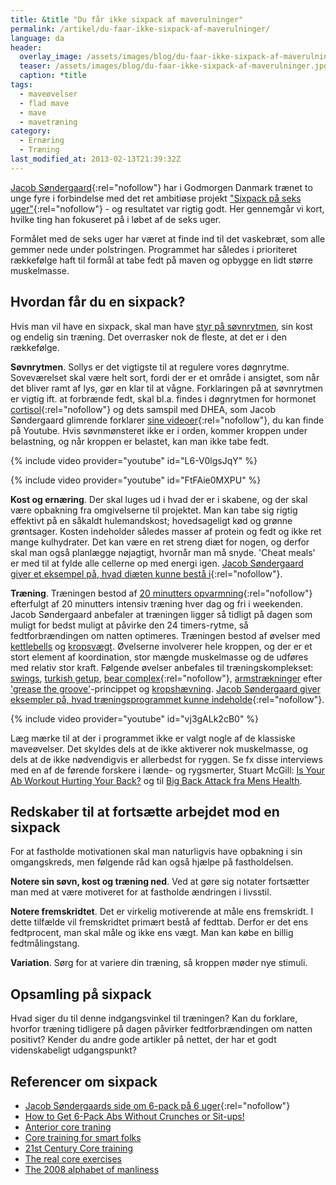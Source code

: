 ```yaml
---
title: &title "Du får ikke sixpack af maverulninger"
permalink: /artikel/du-faar-ikke-sixpack-af-maverulninger/
language: da
header:
  overlay_image: /assets/images/blog/du-faar-ikke-sixpack-af-maverulninger.jpg
  teaser: /assets/images/blog/du-faar-ikke-sixpack-af-maverulninger.jpg
  caption: *title
tags:
  - maveøvelser
  - flad mave
  - mave
  - mavetræning
category:
  - Ernæring
  - Træning
last_modified_at: 2013-02-13T21:39:32Z
---
```


[Jacob Søndergaard](https://web.archive.org/web/20150311232535/http://www.jacobsondergaard.dk/sixpack-pa-6-uger/){:rel="nofollow"} har i Godmorgen Danmark trænet to unge fyre i forbindelse med det ret ambitiøse projekt ["Sixpack på seks uger"](https://nauchidatski.files.wordpress.com/2014/02/jacob-sc3b8ndergaard-sixpack-pc3a5-6-uger-manual-til-at-blive-skarp-og-veltrc3a6net-c3a5ret-rundt-2012.pdf){:rel="nofollow"} - og resultatet var rigtig godt. Her gennemgår vi kort, hvilke ting han fokuseret på i løbet af de seks uger.

Formålet med de seks uger har været at finde ind til det vaskebræt, som alle gemmer nede under polstringen. Programmet har således i prioriteret rækkefølge haft til formål at tabe fedt på maven og opbygge en lidt større muskelmasse.

## Hvordan får du en sixpack?

Hvis man vil have en sixpack, skal man have [styr på søvnrytmen](/soevn/), sin kost og endelig sin træning. Det overrasker nok de fleste, at det er i den rækkefølge.

**Søvnrytmen**. Sollys er det vigtigste til at regulere vores døgnrytme. Soveværelset skal være helt sort, fordi der er et område i ansigtet, som når det bliver ramt af lys, gør en klar til at vågne. Forklaringen på at søvnrytmen er vigtig ift. at forbrænde fedt, skal bl.a. findes i døgnrytmen for hormonet [cortisol](https://web.archive.org/web/20150311232535/http://www.jacobsondergaard.dk/2011/07/11/sixpack-pa-6-uger-dag-1-kom-sovende-til-en-sixpack/){:rel="nofollow"} og dets samspil med DHEA, som Jacob Søndergaard glimrende forklarer [sine videoer](https://web.archive.org/web/20150311232535/http://www.jacobsondergaard.dk/2011/07/11/sixpack-pa-6-uger-dag-1-kom-sovende-til-en-sixpack/){:rel="nofollow"}, du kan finde på Youtube. Hvis søvnmønsteret ikke er i orden, kommer kroppen under belastning, og når kroppen er belastet, kan man ikke tabe fedt.

{% include video provider="youtube" id="L6-V0lgsJqY" %}

{% include video provider="youtube" id="FtFAie0MXPU" %}

**Kost og ernæring**. Der skal luges ud i hvad der er i skabene, og der skal være opbakning fra omgivelserne til projektet. Man kan tabe sig rigtig effektivt på en såkaldt hulemandskost; hovedsageligt kød og grønne grøntsager. Kosten indeholder således masser af protein og fedt og ikke ret mange kulhydrater. Det kan være en ret streng diæt for nogen, og derfor skal man også planlægge nøjagtigt, hvornår man må snyde. 'Cheat meals' er med til at fylde alle cellerne op med energi igen. [Jacob Søndergaard giver et eksempel på, hvad diæten kunne bestå i](https://web.archive.org/web/20120123112631/http://www.jacobsondergaard.dk/sixpack-pa-6-uger/ernaering/){:rel="nofollow"}.

**Træning**. Træningen bestod af [20 minutters opvarmning](https://nauchidatski.files.wordpress.com/2014/02/jacob-sc3b8ndergaard-sixpack-pc3a5-6-uger-manual-til-at-blive-skarp-og-veltrc3a6net-c3a5ret-rundt-2012.pdf){:rel="nofollow"} efterfulgt af 20 minutters intensiv træning hver dag og fri i weekenden. Jacob Søndergaard anbefaler at træningen ligger så tidligt på dagen som muligt for bedst muligt at påvirke den 24 timers-rytme, så fedtforbrændingen om natten optimeres. Træningen bestod af øvelser med [kettlebells](/artikel/hvordan-traener-man-med-kettlebells/) og [kropsvægt](/artikel/traening-med-kropsvaegt/). Øvelserne involverer hele kroppen, og der er et stort element af koordination, stor mængde muskelmasse og de udføres med relativ stor kraft. Følgende øvelser anbefales til træningskomplekset: [swings](/oevelse/tohaandssving/), [turkish getup](/oevelse/turkish-getup), [bear complex](https://web.archive.org/web/20130302041503/http://www.jacobsondergaard.dk/2011/07/27/kettlebell-bear-complex-tip-1/#){:rel="nofollow"}, [armstrækninger](/armbojninger-eller-armstraekninger-pushups/) efter ['grease the groove'](/artikel/jeg-vil-tage-mange-armstraekninger)-princippet og [kropshævning](/oevelse/pullup/). [Jacob Søndergaard giver eksempler på, hvad træningsprogrammet kunne indeholde](https://web.archive.org/web/20120218083547/http://www.jacobsondergaard.dk/sixpack-pa-6-uger/traening/video-af-getups-swings/){:rel="nofollow"}.

{% include video provider="youtube" id="vj3gALk2cB0" %}

Læg mærke til at der i programmet ikke er valgt nogle af de klassiske maveøvelser. Det skyldes dels at de ikke aktiverer nok muskelmasse, og dels at de ikke nødvendigvis er allerbedst for ryggen. Se fx disse interviews med en af de førende forskere i lænde- og rygsmerter, Stuart McGill: [Is Your Ab Workout Hurting Your Back?](http://well.blogs.nytimes.com/2009/06/17/core-myths/?em) og til [Big Back Attack fra Mens Health](http://www.menshealth.com/cda/article.do?site=menshealth&channel=health&category=back.pain&conitem=c6f999edbbbd201099edbbbd2010cfe793cd____).

## Redskaber til at fortsætte arbejdet mod en sixpack

For at fastholde motivationen skal man naturligvis have opbakning i sin omgangskreds, men følgende råd kan også hjælpe på fastholdelsen.

**Notere sin søvn, kost og træning ned**. Ved at gøre sig notater fortsætter man med at være motiveret for at fastholde ændringen i livsstil.

**Notere fremskridtet**. Det er virkelig motiverende at måle ens fremskridt. I dette tilfælde vil fremskridtet primært bestå af fedttab. Derfor er det ens fedtprocent, man skal måle og ikke ens vægt. Man kan købe en billig fedtmålingstang.

**Variation**. Sørg for at variere din træning, så kroppen møder nye stimuli.

## Opsamling på sixpack

Hvad siger du til denne indgangsvinkel til træningen? Kan du forklare, hvorfor træning tidligere på dagen påvirker fedtforbrændingen om natten positivt? Kender du andre gode artikler på nettet, der har et godt videnskabeligt udgangspunkt?

## Referencer om sixpack

- [Jacob Søndergaards side om 6-pack på 6 uger](https://web.archive.org/web/20120201111214/http://www.jacobsondergaard.dk/sixpack-pa-6-uger/){:rel="nofollow"}
- [How to Get 6-Pack Abs Without Crunches or Sit-ups!](http://www.getprograde.com/blog/how-to-get-6-pack-abs-without-crunches-or-sit-ups/)
- [Anterior core traning](http://www.t-nation.com/free_online_article/sports_body_training_performance/anterior_core_training)
- [Core training for smart folks](http://www.t-nation.com/free_online_article/sports_body_training_performance/core_training_for_smart_folks)
- [21st Century Core training](http://www.t-nation.com/free_online_article/sports_body_training_performance/21st_century_core_training)
- [The real core exercises](https://www.t-nation.com/training/the-real-core-exercise/)
- [The 2008 alphabet of manliness](https://www.t-nation.com/training/the-2008-alphabet-of-manliness/)
